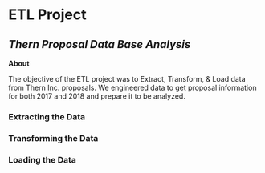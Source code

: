# ETL Project
## *Thern Proposal Data Base Analysis*

**About**

The objective of the ETL project was to Extract, Transform, & Load data from Thern Inc. proposals. We engineered data to get proposal information for both 2017 and 2018 and prepare it to be analyzed. 

### Extracting the Data


### Transforming the Data 


### Loading the Data 
